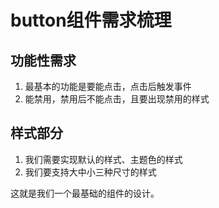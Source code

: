 # button组件需求梳理



## 功能性需求


1. 最基本的功能是要能点击，点击后触发事件
2. 能禁用，禁用后不能点击，且要出现禁用的样式


## 样式部分

1. 我们需要实现默认的样式、主题色的样式
2. 我们要支持大中小三种尺寸的样式


这就是我们一个最基础的组件的设计。
